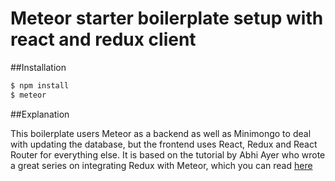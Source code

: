 # Meteor starter boilerplate setup with react and redux client

##Installation

```bash
$ npm install
$ meteor
```

##Explanation

This boilerplate users Meteor as a backend as well as Minimongo to deal with updating the database, but the frontend uses React, Redux and React Router for everything else. It is based on the tutorial by Abhi Ayer who wrote a great series on integrating Redux with Meteor, which you can read [here](https://medium.com/modern-user-interfaces/how-we-redux-part-1-introduction-18a24c3b7efe#.b3v1ww8jl)

